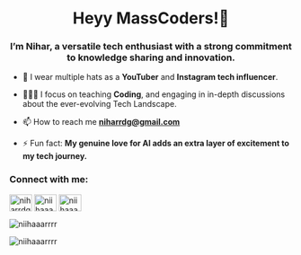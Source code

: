<h1 align="center">Heyy MassCoders!👋</h1>
<h3 align="center">I’m Nihar, a versatile tech enthusiast with a strong commitment to knowledge sharing and innovation.</h3>

- 🌱 I wear multiple hats as a **YouTuber** and **Instagram tech influencer**.

- 🧑🏻‍🏫 I focus on teaching **Coding**, and engaging in in-depth discussions about the ever-evolving Tech Landscape.

- 📫 How to reach me **niharrdg@gmail.com**

- ⚡ Fun fact: **My genuine love for AI adds an extra layer of excitement to my tech journey.**

<h3 align="left">Connect with me:</h3>
<p align="left">
  <a href="https://youtube.com/@niharrdg" target="blank"><img align="center" src="https://raw.githubusercontent.com/rahuldkjain/github-profile-readme-generator/master/src/images/icons/Social/youtube.svg" alt="niharrdg" height="30" width="40" /></a>
  <a href="https://instagram.com/niihaaarrrr" target="blank"><img align="center" src="https://raw.githubusercontent.com/rahuldkjain/github-profile-readme-generator/master/src/images/icons/Social/instagram.svg" alt="niihaaarrrr" height="30" width="40" /></a>
  <a href="https://twitter.com/niihaaarrrr" target="blank"><img align="center" src="https://raw.githubusercontent.com/rahuldkjain/github-profile-readme-generator/master/src/images/icons/Social/twitter.svg" alt="niihaaarrrr" height="30" width="40" /></a>
</p>

<p><img align="center" src="https://github-readme-stats.vercel.app/api/top-langs?username=codenihar&show_icons=true&locale=en&layout=compact" alt="niihaaarrrr" /></p>

<p><img align="center" src="https://github-readme-streak-stats.herokuapp.com/?user=codenihar&" alt="niihaaarrrr" /></p>
